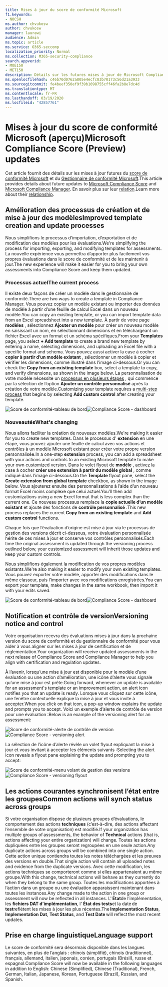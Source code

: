 ```yaml
---
title: Mises à jour du score de conformité Microsoft
f1.keywords:
- NOCSH
ms.author: chvukosw
author: chvukosw
manager: laurawi
audience: Admin
ms.topic: article
ms.service: O365-seccomp
localization_priority: Normal
ms.collection: M365-security-compliance
search.appverid:
- MOE150
- MET150
description: Détails sur les futures mises à jour de Microsoft Compliance score (Preview), une fonctionnalité du centre de conformité M365 qui permet de simplifier et d’automatiser les évaluations des risques.
ms.openlocfilehash: c46b70d0762a805e4ecfc83b70173c56d21a3933
ms.sourcegitcommit: fe4beef350ef9f39b1098755cff46fa2b8e7dc4d
ms.translationtype: MT
ms.contentlocale: fr-FR
ms.lasthandoff: 03/19/2020
ms.locfileid: "42857761"
---
```

# <a name="microsoft-compliance-score-preview-updates"></a><span data-ttu-id="3d049-103">Mises à jour du score de conformité Microsoft (aperçu)</span><span class="sxs-lookup"><span data-stu-id="3d049-103">Microsoft Compliance Score (Preview) updates</span></span>

 <span data-ttu-id="3d049-104">Cet article fournit des détails sur les mises à jour futures du [score de conformité Microsoft](compliance-score.md) et du [Gestionnaire de conformité Microsoft](compliance-manager-overview.md).</span><span class="sxs-lookup"><span data-stu-id="3d049-104">This article provides details about future updates to [Microsoft Compliance Score](compliance-score.md) and [Microsoft Compliance Manager](compliance-manager-overview.md).</span></span> <span data-ttu-id="3d049-105">En savoir plus sur leur [relation](compliance-score-release-notes.md#compliance-score-relationship-to-compliance-manager).</span><span class="sxs-lookup"><span data-stu-id="3d049-105">Learn more about their [relationship](compliance-score-release-notes.md#compliance-score-relationship-to-compliance-manager).</span></span>

## <a name="improved-template-creation-and-update-processes"></a><span data-ttu-id="3d049-106">Amélioration des processus de création et de mise à jour des modèles</span><span class="sxs-lookup"><span data-stu-id="3d049-106">Improved template creation and update processes</span></span>

<span data-ttu-id="3d049-107">Nous simplifions le processus d’importation, d’exportation et de modification des modèles pour les évaluations.</span><span class="sxs-lookup"><span data-stu-id="3d049-107">We're simplifying the process for importing, exporting, and modifying templates for assessments.</span></span> <span data-ttu-id="3d049-108">La nouvelle expérience vous permettra d’apporter plus facilement vos propres évaluations dans le score de conformité et de les maintenir à jour.</span><span class="sxs-lookup"><span data-stu-id="3d049-108">The new experience will make it easier for you to bring your own assessments into Compliance Score and keep them updated.</span></span>

### <a name="the-current-process"></a><span data-ttu-id="3d049-109">Processus actuel</span><span class="sxs-lookup"><span data-stu-id="3d049-109">The current process</span></span>

<span data-ttu-id="3d049-110">Il existe deux façons de créer un modèle dans le gestionnaire de conformité.</span><span class="sxs-lookup"><span data-stu-id="3d049-110">There are two ways to create a template in Compliance Manager.</span></span> <span data-ttu-id="3d049-111">Vous pouvez copier un modèle existant ou importer des données de modèle à partir d’une feuille de calcul Excel dans un nouveau modèle.</span><span class="sxs-lookup"><span data-stu-id="3d049-111">You can copy an existing template, or you can import template data from an Excel spreadsheet into a new template.</span></span> <span data-ttu-id="3d049-112">À partir de votre page **modèles** , sélectionnez **Ajouter un modèle** pour créer un nouveau modèle en saisissant un nom, en sélectionnant dimensions et en téléchargeant un fichier Excel avec un format et un schéma spécifiques.</span><span class="sxs-lookup"><span data-stu-id="3d049-112">From your **Templates** page, you select **+ Add template** to create a brand new template by entering a name, selecting dimensions, and uploading an Excel file with a specific format and schema.</span></span> <span data-ttu-id="3d049-113">Vous pouvez aussi activer la case à cocher **copier à partir d’un modèle existant** , sélectionner un modèle à copier et vérifier les dimensions, comme illustré dans l’image ci-dessous.</span><span class="sxs-lookup"><span data-stu-id="3d049-113">Or you can check the **Copy from an existing template** box, select a template to copy, and verify dimensions, as shown in the image below.</span></span> <span data-ttu-id="3d049-114">La personnalisation de votre modèle nécessite un [processus en plusieurs étapes](working-with-compliance-manager.md#templates) , qui commence par la sélection de l’option **Ajouter un contrôle personnalisé** après la création de votre modèle.</span><span class="sxs-lookup"><span data-stu-id="3d049-114">Customizing your template requires a [multi-step process](working-with-compliance-manager.md#templates) that begins by selecting **Add custom control** after creating your template.</span></span>

<span data-ttu-id="3d049-115">![Score de conformité-tableau de bord](../media/compliance-score-template-update-old.png "Processus de copie de modèle actuel")</span><span class="sxs-lookup"><span data-stu-id="3d049-115">![Compliance Score - dashboard](../media/compliance-score-template-update-old.png "Current template copy process")</span></span>

### <a name="whats-changing"></a><span data-ttu-id="3d049-116">Nouveautés</span><span class="sxs-lookup"><span data-stu-id="3d049-116">What's changing</span></span>

<span data-ttu-id="3d049-117">Nous allons faciliter la création de nouveaux modèles.</span><span class="sxs-lookup"><span data-stu-id="3d049-117">We're making it easier for you to create new templates.</span></span> <span data-ttu-id="3d049-118">Dans le processus d' **extension** en une étape, vous pouvez ajouter une feuille de calcul avec vos actions et contrôles à un modèle Microsoft existant pour créer votre propre version personnalisée.</span><span class="sxs-lookup"><span data-stu-id="3d049-118">In a one-step **extension** process, you can add a spreadsheet with your actions and controls to an existing Microsoft template to make your own customized version.</span></span> <span data-ttu-id="3d049-119">Dans le volet flyout de **modèle** , activez la case à cocher **créer une extension à partir du modèle global** , comme indiqué dans l’image ci-dessous.</span><span class="sxs-lookup"><span data-stu-id="3d049-119">On the **Template** flyout pane, select the **Create extension from global template** checkbox, as shown in the image below.</span></span> <span data-ttu-id="3d049-120">Vous ajouterez ensuite des personnalisations à l’aide d’un nouveau format Excel moins complexe que celui actuel.</span><span class="sxs-lookup"><span data-stu-id="3d049-120">You'll then add customizations using a new Excel format that is less complex than the current one.</span></span> <span data-ttu-id="3d049-121">Ce nouveau processus remplace la **copie actuelle d’un modèle existant** et ajoute des fonctions de **contrôle personnalisé** .</span><span class="sxs-lookup"><span data-stu-id="3d049-121">This new process replaces the current **Copy from an existing template** and **Add custom control** functions.</span></span>

<span data-ttu-id="3d049-122">Chaque fois que l’évaluation d’origine est mise à jour via le processus de gestion des versions décrit ci-dessous, votre évaluation personnalisée hérite de ces mises à jour et conserve vos contrôles personnalisés.</span><span class="sxs-lookup"><span data-stu-id="3d049-122">Each time the original assessment is updated through the versioning process outlined below, your customized assessment will inherit those updates and keep your custom controls.</span></span>

<span data-ttu-id="3d049-123">Nous simplifions également la modification de vos propres modèles existants.</span><span class="sxs-lookup"><span data-stu-id="3d049-123">We're also making it easier to modify your own existing templates.</span></span> <span data-ttu-id="3d049-124">Vous pouvez exporter votre modèle, apporter des modifications dans le même classeur, puis l’importer avec vos modifications enregistrées.</span><span class="sxs-lookup"><span data-stu-id="3d049-124">You can export your template, make changes in the same workbook, then import it with your edits saved.</span></span>

<span data-ttu-id="3d049-125">![Score de conformité-tableau de bord](../media/compliance-score-template-update-new.png "Processus de création d’un nouveau modèle")</span><span class="sxs-lookup"><span data-stu-id="3d049-125">![Compliance Score - dashboard](../media/compliance-score-template-update-new.png "New template creation process")</span></span>

## <a name="versioning-notice-and-control"></a><span data-ttu-id="3d049-126">Notification et contrôle de version</span><span class="sxs-lookup"><span data-stu-id="3d049-126">Versioning notice and control</span></span>

<span data-ttu-id="3d049-127">Votre organisation recevra des évaluations mises à jour dans la prochaine version du score de conformité et du gestionnaire de conformité pour vous aider à vous aligner sur les mises à jour de certification et de réglementation.</span><span class="sxs-lookup"><span data-stu-id="3d049-127">Your organization will receive updated assessments in the next release of Compliance Score and Compliance Manager to help you align with certification and regulation updates.</span></span>

<span data-ttu-id="3d049-128">À l’avenir, lorsqu’une mise à jour est disponible pour le modèle d’une évaluation ou une action d’amélioration, une icône d’alerte vous signale qu’une mise à jour est prête.</span><span class="sxs-lookup"><span data-stu-id="3d049-128">Going forward, whenever an update is available for an assessment's template or an improvement action, an alert icon notifies you that an update is ready.</span></span> <span data-ttu-id="3d049-129">Lorsque vous cliquez sur cette icône, une fenêtre contextuelle explique la mise à jour et vous invite à accepter.</span><span class="sxs-lookup"><span data-stu-id="3d049-129">When you click on that icon, a pop-up window explains the update and prompts you to accept.</span></span> <span data-ttu-id="3d049-130">Voici un exemple d’alerte de contrôle de version pour une évaluation :</span><span class="sxs-lookup"><span data-stu-id="3d049-130">Below is an example of the versioning alert for an assessment:</span></span>

<span data-ttu-id="3d049-131">![Score de conformité-alerte de contrôle de version](../media/compliance-score-assessment-version.png "Alerte de mise à jour de version d’évaluation")</span><span class="sxs-lookup"><span data-stu-id="3d049-131">![Compliance Score - versioning alert](../media/compliance-score-assessment-version.png "Assessment version update alert")</span></span>

<span data-ttu-id="3d049-132">La sélection de l’icône d’alerte révèle un volet flyout expliquant la mise à jour et vous invitant à accepter les éléments suivants :</span><span class="sxs-lookup"><span data-stu-id="3d049-132">Selecting the alert icon reveals a flyout pane explaining the update and prompting you to accept:</span></span>

<span data-ttu-id="3d049-133">![Score de conformité-menu volant de gestion des versions](../media/compliance-score-assessment-version-accept.png "Volet de confirmation de mise à jour d’évaluation")</span><span class="sxs-lookup"><span data-stu-id="3d049-133">![Compliance Score - versioning flyout](../media/compliance-score-assessment-version-accept.png "Assessment update confirmation pane")</span></span>

## <a name="common-actions-will-synch-status-across-groups"></a><span data-ttu-id="3d049-134">Les actions courantes synchronisent l’état entre les groupes</span><span class="sxs-lookup"><span data-stu-id="3d049-134">Common actions will synch status across groups</span></span>

<span data-ttu-id="3d049-135">Si votre organisation dispose de plusieurs groupes d’évaluations, le comportement des actions **techniques** (c’est-à-dire, des actions affectant l’ensemble de votre organisation) est modifié.</span><span class="sxs-lookup"><span data-stu-id="3d049-135">If your organization has multiple groups of assessments, the behavior of **Technical** actions (that is, actions affecting your entire organization) will change.</span></span> <span data-ttu-id="3d049-136">Toutes les actions dupliquées entre les groupes seront regroupées en une seule action.</span><span class="sxs-lookup"><span data-stu-id="3d049-136">Any duplicate actions across groups will be combined into one single action.</span></span> <span data-ttu-id="3d049-137">Cette action unique contiendra toutes les notes téléchargées et les preuves des versions en double.</span><span class="sxs-lookup"><span data-stu-id="3d049-137">That single action will contain all uploaded notes and evidence from the duplicate versions.</span></span> <span data-ttu-id="3d049-138">Avec cette modification, les actions techniques se comporteront comme si elles appartenaient au même groupe.</span><span class="sxs-lookup"><span data-stu-id="3d049-138">With this change, technical actions will behave as they currently do when they belong to the same group.</span></span> <span data-ttu-id="3d049-139">Toutes les modifications apportées à l’action dans un groupe ou une évaluation apparaissent maintenant dans toutes les instances.</span><span class="sxs-lookup"><span data-stu-id="3d049-139">Any change made to the action in one group or assessment will now be reflected in all instances.</span></span> <span data-ttu-id="3d049-140">L' **État**de l’implémentation, les **fichiers DAT d’implémentation**, l' **État des tests**et la date de **test**reflètent les mises à jour les plus récentes.</span><span class="sxs-lookup"><span data-stu-id="3d049-140">The **Implementation Status**, **Implementation Dat**, **Test Status**, and **Test Date** will reflect the most recent updates.</span></span>

## <a name="language-support"></a><span data-ttu-id="3d049-141">Prise en charge linguistique</span><span class="sxs-lookup"><span data-stu-id="3d049-141">Language support</span></span>

<span data-ttu-id="3d049-142">Le score de conformité sera désormais disponible dans les langues suivantes, en plus de l’anglais : chinois (simplifié), chinois (traditionnel), français, allemand, italien, japonais, coréen, portugais (Brésil), russe et espagnol.</span><span class="sxs-lookup"><span data-stu-id="3d049-142">Compliance Score will now be available in the following languages in addition to English: Chinese (Simplified), Chinese (Traditional), French, German, Italian, Japanese, Korean, Portuguese (Brazil), Russian, and Spanish.</span></span>
